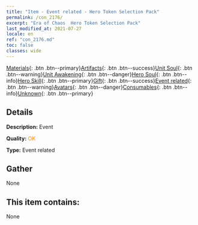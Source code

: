 ```yaml
---
title: "Item - Event related - Hero Token Selection Pack"
permalink: /con_2176/
excerpt: "Era of Chaos  Hero Token Selection Pack"
last_modified_at: 2021-07-27
locale: en
ref: "con_2176.md"
toc: false
classes: wide
---
```

 [Materials](/Items/){: .btn .btn--primary}[Artifacts](/Items/Artifacts/){: .btn .btn--success}[Unit Soul](/Items/UnitSoul/){: .btn .btn--warning}[Unit Awakening](/Items/UnitAwakening/){: .btn .btn--danger}[Hero Soul](/Items/HeroSoul/){: .btn .btn--info}[Hero Skill](/Items/HeroSkill/){: .btn .btn--primary}[Gift](/Items/Gift/){: .btn .btn--success}[Event related](/Items/Events/){: .btn .btn--warning}[Avatars](/Items/Avatars/){: .btn .btn--danger}[Consumables](/Items/Consumables/){: .btn .btn--info}[Unknown](/Items/Unknown/){: .btn .btn--primary}

## Details
 **Description:** Event

 **Quality:** <span style="color: #FF8C00">OK</span>

 **Type:** Event related

## Gather

  None

## This item contains:

  None

